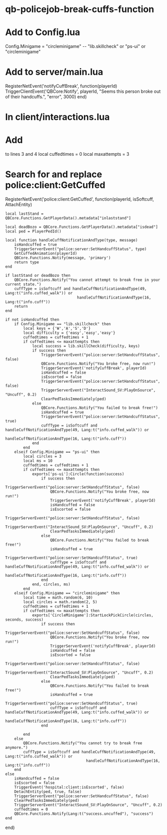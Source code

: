 # qb-policejob-break-cuffs-function

# Add to Config.lua
Config.Minigame = "circleminigame" -- "lib.skillcheck" or "ps-ui" or "circleminigame"

# Add to server/main.lua
RegisterNetEvent('notifyCuffBreak', function(playerId)
    TriggerClientEvent('QBCore:Notify', playerId, "Seems this person broke out of their handcuffs.", "error", 3000)
end)

# In client/interactions.lua
# Add
to lines 3 and 4
local cuffedtimes = 0
local maxattempts = 3

# Search for and replace police:client:GetCuffed




RegisterNetEvent('police:client:GetCuffed', function(playerId, isSoftcuff, AttachEntity)

    local lastStand = QBCore.Functions.GetPlayerData().metadata["inlaststand"]

    local deadBozo = QBCore.Functions.GetPlayerData().metadata["isdead"]
    local ped = PlayerPedId()

    local function handleCuffNotificationAndType(type, message)
        isHandcuffed = true
        TriggerServerEvent("police:server:SetHandcuffStatus", type)
        GetCuffedAnimation(playerId)
        QBCore.Functions.Notify(message, 'primary')
        return type
    end

    if lastStand or deadBozo then
        QBCore.Functions.Notify("You cannot attempt to break free in your current state.")
        cuffType = isSoftcuff and handleCuffNotificationAndType(49, Lang:t("info.cuffed_walk")) or
                                    handleCuffNotificationAndType(16, Lang:t("info.cuff"))
        return 
    end

    if not isHandcuffed then
        if Config.Minigame == "lib.skillcheck" then
            local keys = {'W','A','S','D'}
            local difficulty = {'easy','easy','easy'}
            cuffedtimes = cuffedtimes + 1
            if cuffedtimes <= maxattempts then
                local success = lib.skillCheck(difficulty, keys)
                if success then
                    TriggerServerEvent("police:server:SetHandcuffStatus", false)
                    QBCore.Functions.Notify("You broke free, now run!")
                    TriggerServerEvent('notifyCuffBreak', playerId)
                    isHandcuffed = false
                    isEscorted = false
                    TriggerServerEvent("police:server:SetHandcuffStatus", false)
                    TriggerServerEvent("InteractSound_SV:PlayOnSource", "Uncuff", 0.2)
                    ClearPedTasksImmediately(ped)
                else
                    QBCore.Functions.Notify("You failed to break free!")
                    isHandcuffed = true
                    TriggerServerEvent("police:server:SetHandcuffStatus", true)
                    cuffType = isSoftcuff and handleCuffNotificationAndType(49, Lang:t("info.cuffed_walk")) or
                                            handleCuffNotificationAndType(16, Lang:t("info.cuff"))
                end
            end
        elseif Config.Minigame == "ps-ui" then
            local circles = 3
            local ms = 10        
            cuffedtimes = cuffedtimes + 1
            if cuffedtimes <= maxattempts then
                exports['ps-ui']:Circle(function(success)   
                    if success then
                        TriggerServerEvent("police:server:SetHandcuffStatus", false)
                        QBCore.Functions.Notify("You broke free, now run!")
                        TriggerServerEvent('notifyCuffBreak', playerId)
                        isHandcuffed = false
                        isEscorted = false
                        TriggerServerEvent("police:server:SetHandcuffStatus", false)
                        TriggerServerEvent("InteractSound_SV:PlayOnSource", "Uncuff", 0.2)
                        ClearPedTasksImmediately(ped)
                    else
                        QBCore.Functions.Notify("You failed to break free!")
                        isHandcuffed = true
                        TriggerServerEvent("police:server:SetHandcuffStatus", true)
                        cuffType = isSoftcuff and handleCuffNotificationAndType(49, Lang:t("info.cuffed_walk")) or
                                                handleCuffNotificationAndType(16, Lang:t("info.cuff"))
                    end
                end, circles, ms)
            end
        elseif Config.Minigame == "circleminigame" then
            local time = math.random(6, 10)
            local circles = math.random(2, 5)
            cuffedtimes = cuffedtimes + 1
            if cuffedtimes <= maxattempts then
                exports['CircleMinigame']:StartLockPickCircle(circles, seconds, success)     
                    if success then
                        TriggerServerEvent("police:server:SetHandcuffStatus", false)
                        QBCore.Functions.Notify("You broke free, now run!")
                        TriggerServerEvent('notifyCuffBreak', playerId)
                        isHandcuffed = false
                        isEscorted = false
                        TriggerServerEvent("police:server:SetHandcuffStatus", false)
                        TriggerServerEvent("InteractSound_SV:PlayOnSource", "Uncuff", 0.2)
                        ClearPedTasksImmediately(ped)
                    else
                        QBCore.Functions.Notify("You failed to break free!")
                        isHandcuffed = true
                        TriggerServerEvent("police:server:SetHandcuffStatus", true)
                        cuffType = isSoftcuff and handleCuffNotificationAndType(49, Lang:t("info.cuffed_walk")) or
                                                handleCuffNotificationAndType(16, Lang:t("info.cuff"))
                    end
            
            end
        else
            QBCore.Functions.Notify("You cannot try to break free anymore.")
            cuffType = isSoftcuff and handleCuffNotificationAndType(49, Lang:t("info.cuffed_walk")) or
                                        handleCuffNotificationAndType(16, Lang:t("info.cuff"))
        end
    else
        isHandcuffed = false
        isEscorted = false
        TriggerEvent('hospital:client:isEscorted', false)
        DetachEntity(ped, true, false)
        TriggerServerEvent("police:server:SetHandcuffStatus", false)
        ClearPedTasksImmediately(ped)
        TriggerServerEvent("InteractSound_SV:PlayOnSource", "Uncuff", 0.2)
        cuffedtimes = 0
        QBCore.Functions.Notify(Lang:t("success.uncuffed"), "success")
    end
end)
